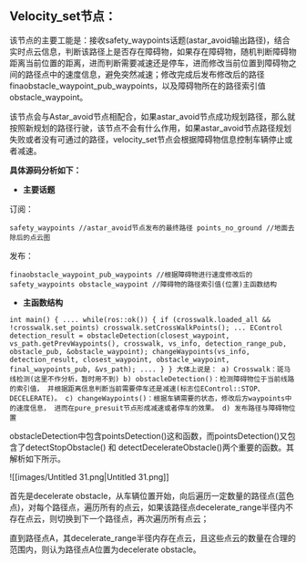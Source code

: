 ## **Velocity_set节点：**

该节点的主要工能是：接收safety_waypoints话题(astar_avoid输出路径)，结合实时点云信息，判断该路径上是否存在障碍物，如果存在障碍物，随机判断障碍物距离当前位置的距离，进而判断需要减速还是停车，进而修改当前位置到障碍物之间的路径点中的速度信息，避免突然减速；修改完成后发布修改后的路径finaobstacle_waypoint_pub_waypoints，以及障碍物所在的路径索引值obstacle_waypoint。

该节点会与Astar_avoid节点相配合，如果astar_avoid节点成功规划路径，那么就按照新规划的路径行驶，该节点不会有什么作用，如果astar_avoid节点路径规划失败或者没有可通过的路径，velocity_set节点会根据障碍物信息控制车辆停止或者减速。

**具体源码分析如下：**

- **主要话题**

订阅：

`safety_waypoints //astar_avoid节点发布的最终路径 points_no_ground //地面去除后的点云图`

发布：

`finaobstacle_waypoint_pub_waypoints //根据障碍物进行速度修改后的safety_waypoints obstacle_waypoint //障碍物的路径索引值(位置)主函数结构`

- **主函数结构**

`int main() { .... while(ros::ok()) { if (crosswalk.loaded_all && !crosswalk.set_points) crosswalk.setCrossWalkPoints(); ... EControl detection_result = obstacleDetection(closest_waypoint, vs_path.getPrevWaypoints(), crosswalk, vs_info, detection_range_pub, obstacle_pub, &obstacle_waypoint); changeWaypoints(vs_info, detection_result, closest_waypoint, obstacle_waypoint, final_waypoints_pub, &vs_path); .... } } 大体上说是： a) Crosswalk：斑马线检测(这里不作分析，暂时用不到) b) obstacleDetection()：检测障碍物位于当前线路的索引值， 并根据距离信息判断当前需要停车还是减速(标志位EControl::STOP、DECELERATE)。 c) changeWaypoints()：根据车辆需要的状态，修改后方waypoints中的速度信息， 进而在pure_presuit节点形成减速或者停车的效果。 d) 发布路径与障碍物位置`

obstacleDetection中包含pointsDetection()这和函数，而pointsDetection()又包含了detectStopObstacle() 和 detectDecelerateObstacle()两个重要的函数。其解析如下所示。

![[images/Untitled 31.png|Untitled 31.png]]

首先是decelerate obstacle，从车辆位置开始，向后遍历一定数量的路径点(蓝色点)，对每个路径点，遍历所有的点云，如果该路径点decelerate_range半径内不存在点云，则切换到下一个路径点，再次遍历所有点云；

直到路径点A，其decelerate_range半径内存在点云，且这些点云的数量在合理的范围内，则认为路径点A位置为decelerate obstacle。
